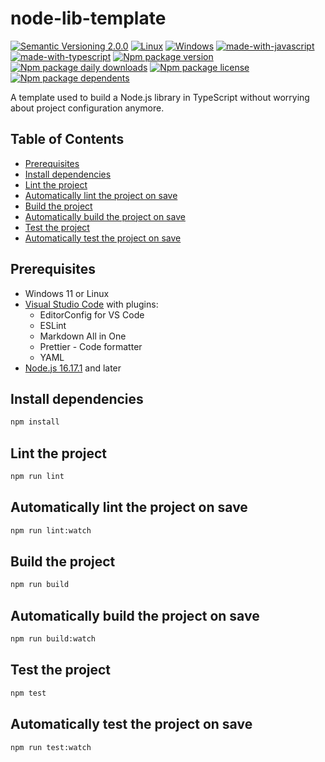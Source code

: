 # node-lib-template

[![Semantic Versioning 2.0.0](https://img.shields.io/badge/semver-2.0.0-standard.svg)](https://semver.org/)
[![Linux](https://svgshare.com/i/Zhy.svg)](https://svgshare.com/i/Zhy.svg)
[![Windows](https://svgshare.com/i/ZhY.svg)](https://svgshare.com/i/ZhY.svg)
[![made-with-javascript](https://img.shields.io/badge/Made%20with-JavaScript-ffff00.svg)](https://www.javascript.com)
[![made-with-typescript](https://img.shields.io/badge/Made%20with-TypeScript-0000e0.svg)](https://www.typescriptlang.org/)
[![Npm package version](https://badgen.net/npm/v/@ii887522/node-lib-template)](https://www.npmjs.com/package/@ii887522/node-lib-template)
[![Npm package daily downloads](https://badgen.net/npm/dm/@ii887522/node-lib-template)](https://npmjs.com/package/@ii887522/node-lib-template)
[![Npm package license](https://badgen.net/npm/license/@ii887522/node-lib-template)](https://npmjs.com/package/@ii887522/node-lib-template)
[![Npm package dependents](https://badgen.net/npm/dependents/@ii887522/node-lib-template)](https://npmjs.com/package/@ii887522/node-lib-template)

A template used to build a Node.js library in TypeScript without worrying about project configuration anymore.

## Table of Contents

- [Prerequisites](#prerequisites)
- [Install dependencies](#install-dependencies)
- [Lint the project](#lint-the-project)
- [Automatically lint the project on save](#automatically-lint-the-project-on-save)
- [Build the project](#build-the-project)
- [Automatically build the project on save](#automatically-build-the-project-on-save)
- [Test the project](#test-the-project)
- [Automatically test the project on save](#automatically-test-the-project-on-save)

## Prerequisites

- Windows 11 or Linux
- [Visual Studio Code](https://code.visualstudio.com/) with plugins:
  - EditorConfig for VS Code
  - ESLint
  - Markdown All in One
  - Prettier - Code formatter
  - YAML
- [Node.js 16.17.1](https://nodejs.org/en/) and later

## Install dependencies

```sh
npm install
```

## Lint the project

```sh
npm run lint
```

## Automatically lint the project on save

```sh
npm run lint:watch
```

## Build the project

```sh
npm run build
```

## Automatically build the project on save

```sh
npm run build:watch
```

## Test the project

```sh
npm test
```

## Automatically test the project on save

```sh
npm run test:watch
```

